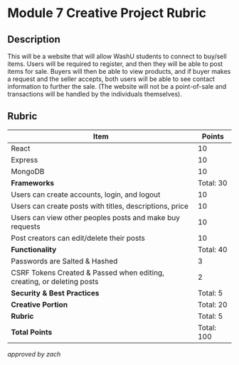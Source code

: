 # Module 7 Creative Project Rubric

## Description

This will be a website that will allow WashU students to connect to buy/sell items. Users will be required to register, and then they will be able to post items for sale. Buyers will then be able to view products, and if buyer makes a request and the seller accepts, both users will be able to see contact information to further the sale. (The website will not be a point-of-sale and transactions will be handled by the individuals themselves).

## Rubric

| Item | Points |
| ------ | ------ |
| React | 10 |
| Express | 10 |
| MongoDB | 10 |
| **Frameworks** |Total: 30 |
| Users can create accounts, login, and logout| 10 |
| Users can create posts with titles, descriptions, price | 10 |
| Users can view other peoples posts and make buy requests | 10 |
| Post creators can edit/delete their posts | 10 |
| **Functionality** | Total: 40 |
| Passwords are Salted & Hashed | 3 |
| CSRF Tokens Created & Passed when editing, creating, or deleting posts | 2 |
| **Security & Best Practices** | Total: 5 |
| **Creative Portion** | Total: 20 |
| **Rubric** | Total: 5 |
| **Total Points** | Total: 100 |



*approved by zach*
